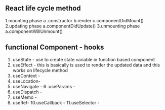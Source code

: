 ## React life cycle method
1.mounting phase
  a .constructor
  b.render
  c.componentDidMount()
2.updating phase
   a.componentDidUpdate()
3.unmounting phase
  a.componentWillUnmount()


  ## functional Component -  hooks

 1. useState - use to create state variable in function based component
 2. useEffect -  this is basically is used to render the updated data and this works on lifecycle method
 3. useContext - 
 4. useLocation-
 5. useNavigate - 
 6 .useParams - 
 7. useDispatch - 
 8. useMemo - 
 9. useRef- 
 10.useCallback - 
 11.useSelector -